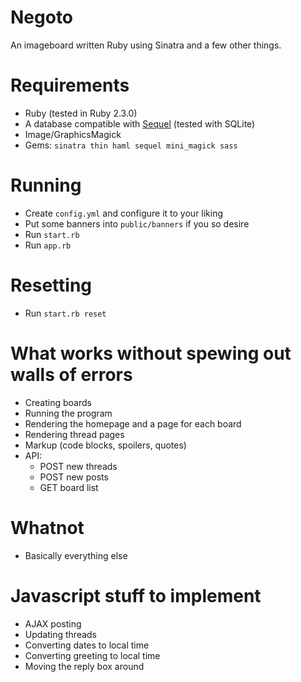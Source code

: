 # Negoto
An imageboard written Ruby using Sinatra and a few other things.

# Requirements
* Ruby (tested in Ruby 2.3.0)
* A database compatible with [Sequel](http://sequel.jeremyevans.net) (tested with SQLite)
* Image/GraphicsMagick
* Gems: `sinatra thin haml sequel mini_magick sass`

# Running
* Create `config.yml` and configure it to your liking
* Put some banners into `public/banners` if you so desire
* Run `start.rb`
* Run `app.rb`

# Resetting
* Run `start.rb reset`

# What works without spewing out walls of errors
* Creating boards
* Running the program
* Rendering the homepage and a page for each board
* Rendering thread pages
* Markup (code blocks, spoilers, quotes)
* API:
  * POST new threads
  * POST new posts
  * GET board list

# Whatnot
* Basically everything else

# Javascript stuff to implement
* AJAX posting
* Updating threads
* Converting dates to local time
* Converting greeting to local time
* Moving the reply box around

